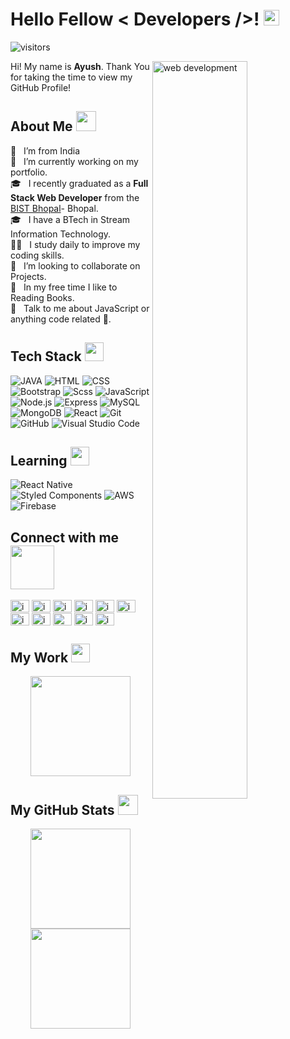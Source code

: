 
<h1> Hello Fellow < Developers />! <img src = "https://c.tenor.com/JUM6g9MQaVoAAAAj/feline-new-computer.gif" width = 25px> </h1>
<p align='center'>
   
![visitors](https://visitor-badge.glitch.me/badge?page_id=iayushsahu.iayushsahu)
   
</p>
   
   <img width="55%" align="right" alt="web development" src="https://thumbs.gfycat.com/ColorlessBitesizedKob-size_restricted.gif" />

   
   <div size='20px'> Hi! My name is <strong>Ayush</strong>. Thank You for taking the time to view my GitHub Profile! 
</div>

<h2> About Me <img src='https://media.giphy.com/media/Q2hYUcmWfT4aJ80Hz3/giphy.gif?cid=ecf05e47x2g034i9pzwtzzsd3xgg2w9nr94t4tflbbgo3008&rid=giphy.gif' width='32px'> </h2>

:house_with_garden: &nbsp; I’m from India  <br>
🔭 &nbsp; I’m currently working on  my portfolio. <br>
🎓 &nbsp; I recently graduated as a <strong>Full Stack Web Developer</strong> from the  [BIST Bhopal](https://www.bistbpl.in/)- Bhopal.<br>
🎓 &nbsp; I have a BTech in Stream Information Technology. <br>
:woman_technologist: &nbsp; I study daily to improve my coding skills. <br>
👯 &nbsp; I’m looking to collaborate on Projects. <br>
:art: &nbsp; In my free time I like to Reading Books. <br> 
💬 &nbsp; Talk to me about JavaScript or anything code related 🙂. <br>


<h2> Tech Stack <img src = "https://media2.giphy.com/media/QssGEmpkyEOhBCb7e1/giphy.gif?cid=ecf05e47a0n3gi1bfqntqmob8g9aid1oyj2wr3ds3mg700bl&rid=giphy.gif" width = 30px> </h2>
  
   
![JAVA](https://img.shields.io/badge/-Java-444444?style=flat&logo=JAVA)
![HTML](https://img.shields.io/badge/-HTML-444444?style=flat&logo=HTML5) 
   ![CSS](https://img.shields.io/badge/-CSS-444444?style=flat&logo=CSS3&logoColor=1572B6)
   ![Bootstrap](https://img.shields.io/badge/-Bootstrap-444444?style=flat&logo=bootstrap)
![Scss](https://img.shields.io/badge/-SCSS-444444?style=flat&logo=sass)
![JavaScript](https://img.shields.io/badge/-JavaScript-444444?style=flat&logo=javascript)
![Node.js](https://img.shields.io/badge/-Node.js-444444?style=flat&logo=node.js)
![Express](https://img.shields.io/badge/-Express-444444?style=flat&logo=express)
   ![MySQL](https://img.shields.io/badge/-MySQL-444444?style=flat&logo=mysql&logoColor=F29111)
     ![MongoDB](https://img.shields.io/badge/-MongoDB-444444?style=flat&logo=mongodb)
![React](https://img.shields.io/badge/-React-444444?style=flat&logo=react)
![Git](https://img.shields.io/badge/-Git-444444?style=flat&logo=git)
![GitHub](https://img.shields.io/badge/-GitHub-444444?style=flat&logo=github)
![Visual Studio Code](https://img.shields.io/badge/-Visual%20Studio%20Code-444444?style=flat&logo=visual-studio-code&logoColor=007ACC)

## Learning <img src = "https://media.giphy.com/media/fjOdkUskrUGyOZTHhQ/giphy.gif?cid=ecf05e47a0n3gi1bfqntqmob8g9aid1oyj2wr3ds3mg700bl&rid=giphy.gif" width = 30px>
![React Native](https://img.shields.io/badge/react_native-%2320232a.svg?style=for-the-badge&logo=react&logoColor=%2361DAFB)
![Styled Components](https://img.shields.io/badge/styled--components-DB7093?style=for-the-badge&logo=styled-components&logoColor=white)
![AWS](https://img.shields.io/badge/AWS-%23FF9900.svg?style=for-the-badge&logo=amazon-aws&logoColor=white)
![Firebase](https://img.shields.io/badge/firebase-%23039BE5.svg?style=for-the-badge&logo=firebase)



<h2> Connect with me <img src='https://raw.githubusercontent.com/ShahriarShafin/ShahriarShafin/main/Assets/handshake.gif' width="70px"> </h2>
<a href="https://linkedin.com/in/iayushsahu" target="blank"><img align="center" src="https://raw.githubusercontent.com/rahuldkjain/github-profile-readme-generator/master/src/images/icons/Social/linked-in-alt.svg" alt="iayushsahu" height="20" width="30" /></a>
<a href="https://instagram.com/iayushsahu" target="blank"><img align="center" src="https://raw.githubusercontent.com/rahuldkjain/github-profile-readme-generator/master/src/images/icons/Social/instagram.svg" alt="iayushsahu" height="20" width="30" /></a>
<a href="https://fb.com/iayushsahu22" target="blank"><img align="center" src="https://raw.githubusercontent.com/rahuldkjain/github-profile-readme-generator/master/src/images/icons/Social/facebook.svg" alt="iayushsahu22" height="20" width="30" /></a>
<a href="https://www.hackerrank.com/iayushsahu" target="blank"><img align="center" src="https://raw.githubusercontent.com/rahuldkjain/github-profile-readme-generator/master/src/images/icons/Social/hackerrank.svg" alt="iayushsahu" height="20" width="30" /></a>
<a href="https://twitter.com/iayushsahu" target="blank"><img align="center" src="https://raw.githubusercontent.com/rahuldkjain/github-profile-readme-generator/master/src/images/icons/Social/twitter.svg" alt="iayushsahu" height="20" width="30" /></a>
<a href="https://codepen.io/iayushsahu" target="blank"><img align="center" src="https://raw.githubusercontent.com/rahuldkjain/github-profile-readme-generator/master/src/images/icons/Social/codepen.svg" alt="iayushsahu" height="20" width="30" /></a>
<a href="https://stackoverflow.com/users/iayushsahu" target="blank"><img align="center" src="https://raw.githubusercontent.com/rahuldkjain/github-profile-readme-generator/master/src/images/icons/Social/stack-overflow.svg" alt="iayushsahu" height="20" width="30" /></a>
<a href="https://codesandbox.com/iayushsahu" target="blank"><img align="center" src="https://raw.githubusercontent.com/rahuldkjain/github-profile-readme-generator/master/src/images/icons/Social/codesandbox.svg" alt="iayushsahu" height="20" width="30" /></a>
<a href="https://medium.com/@iayushsahu" target="blank"><img align="center" src="https://raw.githubusercontent.com/rahuldkjain/github-profile-readme-generator/master/src/images/icons/Social/medium.svg" alt="@iayushsahu" height="20" width="30" /></a>
<a href="https://www.youtube.com/c/iayushsahu" target="blank"><img align="center" src="https://raw.githubusercontent.com/rahuldkjain/github-profile-readme-generator/master/src/images/icons/Social/youtube.svg" alt="iayushsahu" height="20" width="30" /></a>
<a href="https://auth.geeksforgeeks.org/user/iayushsahu" target="blank"><img align="center" src="https://raw.githubusercontent.com/rahuldkjain/github-profile-readme-generator/master/src/images/icons/Social/geeks-for-geeks.svg" alt="iayushsahu" height="20" width="30" /></a>


<h2> My Work <img src = "https://media1.giphy.com/media/JZ40cnfnN11KycrvMF/giphy.gif?cid=ecf05e47a0n3gi1bfqntqmob8g9aid1oyj2wr3ds3mg700bl&rid=giphy.gif" width = 30px></h2>
  
   <p align="center">
<a>
 <img height="160em" src="https://github-readme-stats-eight-theta.vercel.app/api/top-langs/?username=iayushsahu&layout=compact&langs_count=8&theme=dracula&hide_border=true&date_format=M%20j%5B%2C%20Y%5D"/>
</a> </p>


<h2> My GitHub Stats <img src='https://media.giphy.com/media/CwTvSiWflgCGKgz5eb/giphy.gif?cid=ecf05e47x2g034i9pzwtzzsd3xgg2w9nr94t4tflbbgo3008&rid=giphy.gif' width='32px'> </h2>

<p align="center">
<a>
                 <img height="160em" src="https://github-readme-streak-stats.herokuapp.com/?user=iayushsahu&theme=dracula&hide_border=true" />
  <img height="160em" src="https://github-readme-stats-eight-theta.vercel.app/api?username=iayushsahu&show_icons=true&theme=dracula&include_all_commits=true&count_private=true&hide_border=true"/>
  
</a>
</p>


